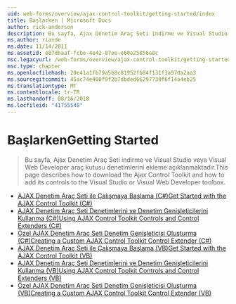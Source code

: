 ```yaml
---
uid: web-forms/overview/ajax-control-toolkit/getting-started/index
title: Başlarken | Microsoft Docs
author: rick-anderson
description: Bu sayfa, Ajax Denetim Araç Seti indirme ve Visual Studio veya Visual Web Developer araç kutusu denetimlerini ekleme açıklanmaktadır.
ms.author: riande
ms.date: 11/14/2011
ms.assetid: e87dbaaf-fcbe-4e42-87ee-e60e25856e8c
msc.legacyurl: /web-forms/overview/ajax-control-toolkit/getting-started
msc.type: chapter
ms.openlocfilehash: 20e41a1fb79a5b8c81952fb84f131f3a97da2aa3
ms.sourcegitcommit: 45ac74e400f9f2b7dbded66297730f6f14a4eb25
ms.translationtype: MT
ms.contentlocale: tr-TR
ms.lasthandoff: 08/16/2018
ms.locfileid: "41755548"
---
```

<a name="getting-started"></a><span data-ttu-id="b99ca-103">Başlarken</span><span class="sxs-lookup"><span data-stu-id="b99ca-103">Getting Started</span></span>
====================
> <span data-ttu-id="b99ca-104">Bu sayfa, Ajax Denetim Araç Seti indirme ve Visual Studio veya Visual Web Developer araç kutusu denetimlerini ekleme açıklanmaktadır.</span><span class="sxs-lookup"><span data-stu-id="b99ca-104">This page describes how to download the Ajax Control Toolkit and how to add its controls to the Visual Studio or Visual Web Developer toolbox.</span></span>


- [<span data-ttu-id="b99ca-105">AJAX Denetim Araç Seti ile Çalışmaya Başlama (C#)</span><span class="sxs-lookup"><span data-stu-id="b99ca-105">Get Started with the AJAX Control Toolkit (C#)</span></span>](get-started-with-the-ajax-control-toolkit-cs.md)
- [<span data-ttu-id="b99ca-106">AJAX Denetim Araç Seti Denetimlerini ve Denetim Genişleticilerini Kullanma (C#)</span><span class="sxs-lookup"><span data-stu-id="b99ca-106">Using AJAX Control Toolkit Controls and Control Extenders (C#)</span></span>](using-ajax-control-toolkit-controls-and-control-extenders-cs.md)
- [<span data-ttu-id="b99ca-107">Özel AJAX Denetim Araç Seti Denetim Genişleticisi Oluşturma (C#)</span><span class="sxs-lookup"><span data-stu-id="b99ca-107">Creating a Custom AJAX Control Toolkit Control Extender (C#)</span></span>](creating-a-custom-ajax-control-toolkit-control-extender-cs.md)
- [<span data-ttu-id="b99ca-108">AJAX Denetim Araç Seti ile Çalışmaya Başlama (VB)</span><span class="sxs-lookup"><span data-stu-id="b99ca-108">Get Started with the AJAX Control Toolkit (VB)</span></span>](get-started-with-the-ajax-control-toolkit-vb.md)
- [<span data-ttu-id="b99ca-109">AJAX Denetim Araç Seti Denetimlerini ve Denetim Genişleticilerini Kullanma (VB)</span><span class="sxs-lookup"><span data-stu-id="b99ca-109">Using AJAX Control Toolkit Controls and Control Extenders (VB)</span></span>](using-ajax-control-toolkit-controls-and-control-extenders-vb.md)
- [<span data-ttu-id="b99ca-110">Özel AJAX Denetim Araç Seti Denetim Genişleticisi Oluşturma (VB)</span><span class="sxs-lookup"><span data-stu-id="b99ca-110">Creating a Custom AJAX Control Toolkit Control Extender (VB)</span></span>](creating-a-custom-ajax-control-toolkit-control-extender-vb.md)
